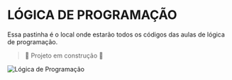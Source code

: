 # LÓGICA DE PROGRAMAÇÃO
Essa pastinha é o local onde estarão todos os códigos das aulas de lógica de programação.

> :construction: Projeto em construção :construction:

![Lógica de Programação](https://infinitycursos.com.br/wp-content/uploads/2019/12/Logica-de-Programacao.jpg)

